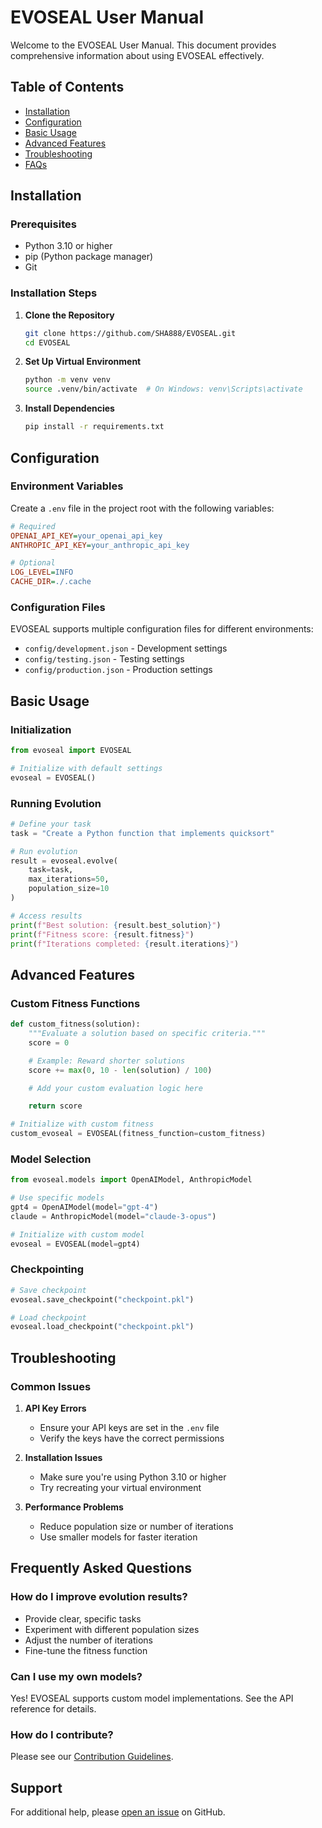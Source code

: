 # EVOSEAL User Manual

Welcome to the EVOSEAL User Manual. This document provides comprehensive information about using EVOSEAL effectively.

## Table of Contents

- [Installation](#installation)
- [Configuration](#configuration)
- [Basic Usage](#basic-usage)
- [Advanced Features](#advanced-features)
- [Troubleshooting](#troubleshooting)
- [FAQs](#frequently-asked-questions)

## Installation

### Prerequisites
- Python 3.10 or higher
- pip (Python package manager)
- Git

### Installation Steps

1. **Clone the Repository**
   ```bash
   git clone https://github.com/SHA888/EVOSEAL.git
   cd EVOSEAL
   ```

2. **Set Up Virtual Environment**
   ```bash
   python -m venv venv
   source .venv/bin/activate  # On Windows: venv\Scripts\activate
   ```

3. **Install Dependencies**
   ```bash
   pip install -r requirements.txt
   ```

## Configuration

### Environment Variables

Create a `.env` file in the project root with the following variables:

```ini
# Required
OPENAI_API_KEY=your_openai_api_key
ANTHROPIC_API_KEY=your_anthropic_api_key

# Optional
LOG_LEVEL=INFO
CACHE_DIR=./.cache
```

### Configuration Files

EVOSEAL supports multiple configuration files for different environments:
- `config/development.json` - Development settings
- `config/testing.json` - Testing settings
- `config/production.json` - Production settings

## Basic Usage

### Initialization

```python
from evoseal import EVOSEAL

# Initialize with default settings
evoseal = EVOSEAL()
```

### Running Evolution

```python
# Define your task
task = "Create a Python function that implements quicksort"

# Run evolution
result = evoseal.evolve(
    task=task,
    max_iterations=50,
    population_size=10
)

# Access results
print(f"Best solution: {result.best_solution}")
print(f"Fitness score: {result.fitness}")
print(f"Iterations completed: {result.iterations}")
```

## Advanced Features

### Custom Fitness Functions

```python
def custom_fitness(solution):
    """Evaluate a solution based on specific criteria."""
    score = 0

    # Example: Reward shorter solutions
    score += max(0, 10 - len(solution) / 100)

    # Add your custom evaluation logic here

    return score

# Initialize with custom fitness
custom_evoseal = EVOSEAL(fitness_function=custom_fitness)
```

### Model Selection

```python
from evoseal.models import OpenAIModel, AnthropicModel

# Use specific models
gpt4 = OpenAIModel(model="gpt-4")
claude = AnthropicModel(model="claude-3-opus")

# Initialize with custom model
evoseal = EVOSEAL(model=gpt4)
```

### Checkpointing

```python
# Save checkpoint
evoseal.save_checkpoint("checkpoint.pkl")

# Load checkpoint
evoseal.load_checkpoint("checkpoint.pkl")
```

## Troubleshooting

### Common Issues

1. **API Key Errors**
   - Ensure your API keys are set in the `.env` file
   - Verify the keys have the correct permissions

2. **Installation Issues**
   - Make sure you're using Python 3.10 or higher
   - Try recreating your virtual environment

3. **Performance Problems**
   - Reduce population size or number of iterations
   - Use smaller models for faster iteration

## Frequently Asked Questions

### How do I improve evolution results?
- Provide clear, specific tasks
- Experiment with different population sizes
- Adjust the number of iterations
- Fine-tune the fitness function

### Can I use my own models?
Yes! EVOSEAL supports custom model implementations. See the API reference for details.

### How do I contribute?
Please see our [Contribution Guidelines](https://github.com/SHA888/EVOSEAL/CONTRIBUTING.md).

## Support

For additional help, please [open an issue](https://github.com/SHA888/EVOSEAL/issues) on GitHub.
